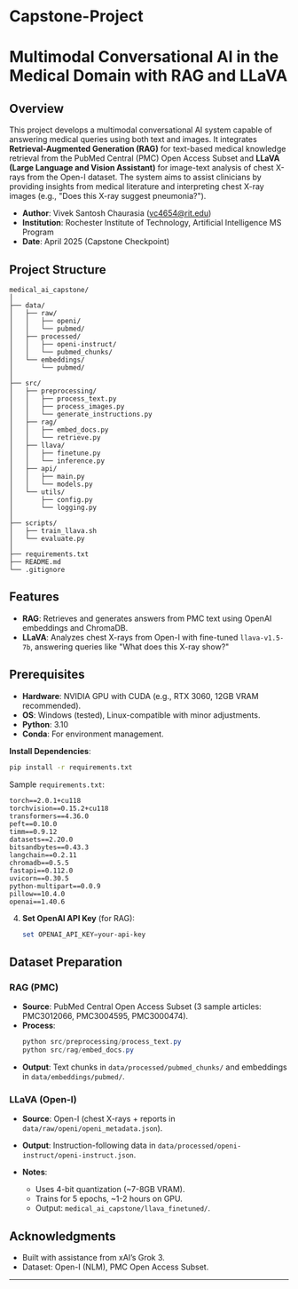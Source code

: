 # Capstone-Project

# Multimodal Conversational AI in the Medical Domain with RAG and LLaVA

## Overview
This project develops a multimodal conversational AI system capable of answering medical queries using both text and images. It integrates **Retrieval-Augmented Generation (RAG)** for text-based medical knowledge retrieval from the PubMed Central (PMC) Open Access Subset and **LLaVA (Large Language and Vision Assistant)** for image-text analysis of chest X-rays from the Open-I dataset. The system aims to assist clinicians by providing insights from medical literature and interpreting chest X-ray images (e.g., "Does this X-ray suggest pneumonia?").

- **Author**: Vivek Santosh Chaurasia (vc4654@rit.edu)
- **Institution**: Rochester Institute of Technology, Artificial Intelligence MS Program
- **Date**: April 2025 (Capstone Checkpoint)

## Project Structure
```
medical_ai_capstone/
│
├── data/
│   ├── raw/
│   │   ├── openi/              
│   │   └── pubmed/             
│   ├── processed/
│   │   ├── openi-instruct/      
│   │   └── pubmed_chunks/      
│   └── embeddings/
│       └── pubmed/             
│
├── src/
│   ├── preprocessing/
│   │   ├── process_text.py     
│   │   ├── process_images.py   
│   │   └── generate_instructions.py 
│   ├── rag/
│   │   ├── embed_docs.py        
│   │   └── retrieve.py         
│   ├── llava/
│   │   ├── finetune.py         
│   │   └── inference.py        
│   ├── api/
│   │   ├── main.py             
│   │   └── models.py           
│   └── utils/
│       ├── config.py          
│       └── logging.py         
│
├── scripts/
│   ├── train_llava.sh          
│   └── evaluate.py             
│
├── requirements.txt            
├── README.md                   
└── .gitignore                  
```

## Features
- **RAG**: Retrieves and generates answers from PMC text using OpenAI embeddings and ChromaDB.
- **LLaVA**: Analyzes chest X-rays from Open-I with fine-tuned `llava-v1.5-7b`, answering queries like "What does this X-ray show?"


## Prerequisites
- **Hardware**: NVIDIA GPU with CUDA (e.g., RTX 3060, 12GB VRAM recommended).
- **OS**: Windows (tested), Linux-compatible with minor adjustments.
- **Python**: 3.10
- **Conda**: For environment management.

 **Install Dependencies**:
   ```bash
   pip install -r requirements.txt
   ```
   Sample `requirements.txt`:
   ```
   torch==2.0.1+cu118
   torchvision==0.15.2+cu118
   transformers==4.36.0
   peft==0.10.0
   timm==0.9.12
   datasets==2.20.0
   bitsandbytes==0.43.3
   langchain==0.2.11
   chromadb==0.5.5
   fastapi==0.112.0
   uvicorn==0.30.5
   python-multipart==0.0.9
   pillow==10.4.0
   openai==1.40.6
   ```

4. **Set OpenAI API Key** (for RAG):
   ```powershell
   set OPENAI_API_KEY=your-api-key
   ```

## Dataset Preparation
### RAG (PMC)
- **Source**: PubMed Central Open Access Subset (3 sample articles: PMC3012066, PMC3004595, PMC3000474).
- **Process**:
  ```powershell
  python src/preprocessing/process_text.py
  python src/rag/embed_docs.py
  ```
- **Output**: Text chunks in `data/processed/pubmed_chunks/` and embeddings in `data/embeddings/pubmed/`.

### LLaVA (Open-I)
- **Source**: Open-I (chest X-rays + reports in `data/raw/openi/openi_metadata.json`).

- **Output**: Instruction-following data in `data/processed/openi-instruct/openi-instruct.json`.


- **Notes**: 
  - Uses 4-bit quantization (~7-8GB VRAM).
  - Trains for 5 epochs, ~1-2 hours on GPU.
  - Output: `medical_ai_capstone/llava_finetuned/`.



## Acknowledgments
- Built with assistance from xAI’s Grok 3.
- Dataset: Open-I (NLM), PMC Open Access Subset.

---
